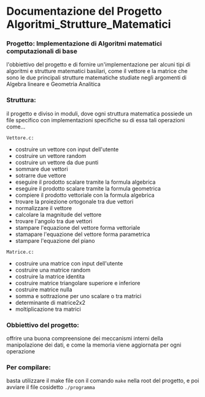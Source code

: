 # Documentazione del Progetto Algoritmi_Strutture_Matematici


### Progetto: Implementazione di Algoritmi matematici computazionali di base
l'obbiettivo del progetto e di fornire un'implementazione per alcuni tipi di algoritmi e strutture matematici basilari, come il vettore
e la matrice che sono le due principali strutture matematiche studiate negli argomenti di Algebra lineare e Geometria Analitica

### Struttura: 
il progetto e diviso in moduli, dove ogni struttura matematica possiede un file specifico con implementazioni specifiche su di essa tali
operazioni come...

`Vettore.c:`
- costruire un vettore con input dell'utente
- costruire un vettore random
- costruire un vettore da due punti
- sommare due vettori 
- sotrarre due vettore
- eseguire il prodotto scalare tramite la formula algebrica
- eseguire il prodotto scalare tramite la formula geometrica
- compiere il prodotto vettoriale con la formula algebrica
- trovare la proiezione ortogonale tra due vettori
- normalizzare il vettore
- calcolare la magnitude del vettore
- trovare l'angolo tra due vettori
- stampare l'equazione del vettore forma vettoriale
- stamapare l'equazione del vettore forma parametrica
- stampare l'equazione del piano

`Matrice.c:`
- costruire una matrice con input dell'utente
- costruire una matrice random
- costruire la matrice identita
- costruire matrice triangolare superiore e inferiore
- costruire matrice nulla
- somma e sottrazione per uno scalare o tra matrici
- determinante di matrice2x2
- moltiplicazione tra matrici

### Obbiettivo del progetto:
offrire una buona compreensione dei meccanismi interni della manipolazione dei dati, e come la memoria viene aggiornata per ogni operazione

### Per compilare:
basta utilizzare il make file con il comando `make` nella root del progetto, e poi avviare il file cosidetto `./programma`
